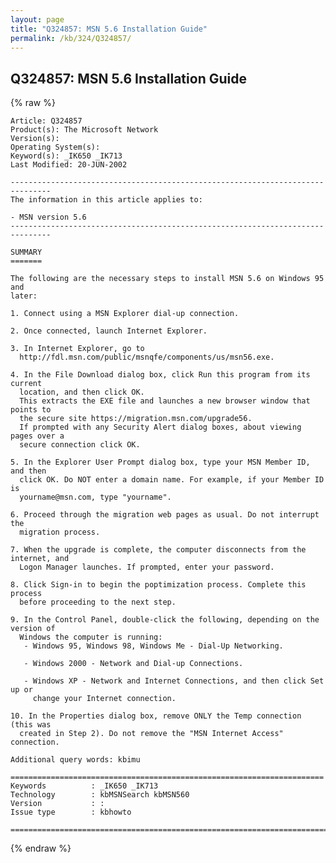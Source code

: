 ```yaml
---
layout: page
title: "Q324857: MSN 5.6 Installation Guide"
permalink: /kb/324/Q324857/
---
```


## Q324857: MSN 5.6 Installation Guide

{% raw %}

	Article: Q324857
	Product(s): The Microsoft Network
	Version(s): 
	Operating System(s): 
	Keyword(s): _IK650 _IK713
	Last Modified: 20-JUN-2002
	
	-------------------------------------------------------------------------------
	The information in this article applies to:
	
	- MSN version 5.6 
	-------------------------------------------------------------------------------
	
	SUMMARY
	=======
	
	The following are the necessary steps to install MSN 5.6 on Windows 95 and
	later:
	
	1. Connect using a MSN Explorer dial-up connection.
	
	2. Once connected, launch Internet Explorer.
	
	3. In Internet Explorer, go to
	  http://fdl.msn.com/public/msnqfe/components/us/msn56.exe.
	
	4. In the File Download dialog box, click Run this program from its current
	  location, and then click OK.
	  This extracts the EXE file and launches a new browser window that points to
	  the secure site https://migration.msn.com/upgrade56.
	  If prompted with any Security Alert dialog boxes, about viewing pages over a
	  secure connection click OK.
	
	5. In the Explorer User Prompt dialog box, type your MSN Member ID, and then
	  click OK. Do NOT enter a domain name. For example, if your Member ID is
	  yourname@msn.com, type "yourname".
	
	6. Proceed through the migration web pages as usual. Do not interrupt the
	  migration process.
	
	7. When the upgrade is complete, the computer disconnects from the internet, and
	  Logon Manager launches. If prompted, enter your password.
	
	8. Click Sign-in to begin the poptimization process. Complete this process
	  before proceeding to the next step.
	
	9. In the Control Panel, double-click the following, depending on the version of
	  Windows the computer is running:
	   - Windows 95, Windows 98, Windows Me - Dial-Up Networking.
	
	   - Windows 2000 - Network and Dial-up Connections.
	
	   - Windows XP - Network and Internet Connections, and then click Set up or
	     change your Internet connection.
	
	10. In the Properties dialog box, remove ONLY the Temp connection (this was
	  created in Step 2). Do not remove the "MSN Internet Access" connection.
	
	Additional query words: kbimu
	
	======================================================================
	Keywords          : _IK650 _IK713 
	Technology        : kbMSNSearch kbMSN560
	Version           : :
	Issue type        : kbhowto
	
	=============================================================================
	

{% endraw %}
